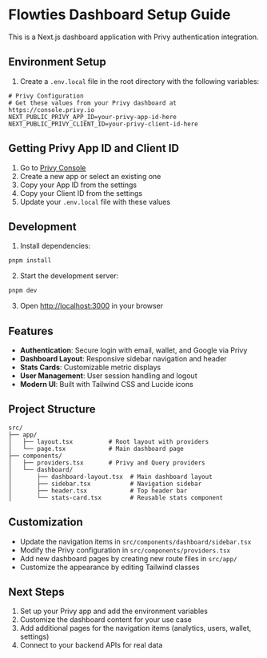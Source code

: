 # Flowties Dashboard Setup Guide

This is a Next.js dashboard application with Privy authentication integration.

## Environment Setup

1. Create a `.env.local` file in the root directory with the following variables:

```env
# Privy Configuration
# Get these values from your Privy dashboard at https://console.privy.io
NEXT_PUBLIC_PRIVY_APP_ID=your-privy-app-id-here
NEXT_PUBLIC_PRIVY_CLIENT_ID=your-privy-client-id-here
```

## Getting Privy App ID and Client ID

1. Go to [Privy Console](https://console.privy.io)
2. Create a new app or select an existing one
3. Copy your App ID from the settings
4. Copy your Client ID from the settings
5. Update your `.env.local` file with these values

## Development

1. Install dependencies:
```bash
pnpm install
```

2. Start the development server:
```bash
pnpm dev
```

3. Open [http://localhost:3000](http://localhost:3000) in your browser

## Features

- **Authentication**: Secure login with email, wallet, and Google via Privy
- **Dashboard Layout**: Responsive sidebar navigation and header
- **Stats Cards**: Customizable metric displays
- **User Management**: User session handling and logout
- **Modern UI**: Built with Tailwind CSS and Lucide icons

## Project Structure

```
src/
├── app/
│   ├── layout.tsx          # Root layout with providers
│   └── page.tsx            # Main dashboard page
├── components/
│   ├── providers.tsx       # Privy and Query providers
│   └── dashboard/
│       ├── dashboard-layout.tsx  # Main dashboard layout
│       ├── sidebar.tsx           # Navigation sidebar
│       ├── header.tsx            # Top header bar
│       └── stats-card.tsx        # Reusable stats component
```

## Customization

- Update the navigation items in `src/components/dashboard/sidebar.tsx`
- Modify the Privy configuration in `src/components/providers.tsx`
- Add new dashboard pages by creating new route files in `src/app/`
- Customize the appearance by editing Tailwind classes

## Next Steps

1. Set up your Privy app and add the environment variables
2. Customize the dashboard content for your use case
3. Add additional pages for the navigation items (analytics, users, wallet, settings)
4. Connect to your backend APIs for real data 